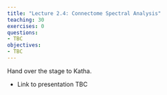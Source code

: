 ```yaml
---
title: "Lecture 2.4: Connectome Spectral Analysis"
teaching: 30
exercises: 0
questions:
- TBC
objectives:
- TBC
---
```


Hand over the stage to Katha.

- Link to presentation TBC
